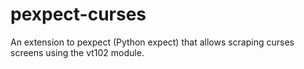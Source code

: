 # pexpect-curses
An extension to pexpect (Python expect) that allows scraping curses screens using the vt102 module.
